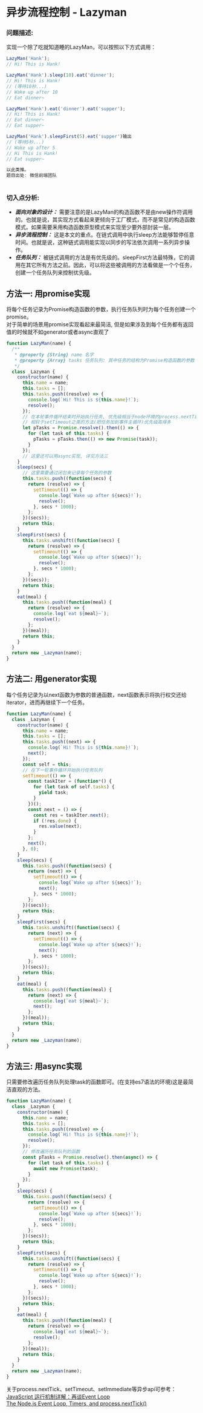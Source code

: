 # 异步流程控制 - Lazyman

### 问题描述:

实现一个除了吃就知道睡的LazyMan，可以按照以下方式调用：  

``` javascript
LazyMan('Hank');
// Hi! This is Hank!

LazyMan('Hank').sleep(10).eat('dinner');
// Hi! This is Hank!
// (等待10秒...)
// Wake up after 10
// Eat dinner~

LazyMan('Hank').eat('dinner').eat('supper');
// Hi! This is Hank!
// Eat dinner~
// Eat supper~

LazyMan('Hank').sleepFirst(5).eat('supper')输出
// (等待5秒...)
// Wake up after 5
// Hi This is Hank!
// Eat supper~

以此类推。
题目出处: 微信前端团队
 
```

### 切入点分析:  
* ***面向对象的设计：*** 需要注意的是LazyMan的构造函数不是由new操作符调用的。也就是说，其实现方式看起来更倾向于工厂模式，而不是常见的构造函数模式。如果需要釆用构造函数原型模式来实现至少要外部封装一层。
* ***异步流程控制：*** 这是本文的重点。在链式调用中执行sleep方法能够暂停任意时间。也就是说，这种链式调用能实现以同步的写法依次调用一系列异步操作。
* ***任务队列：*** 被链式调用的方法是有优先级的。sleepFirst方法最特殊，它的调用在其它所有方法之前。因此，可以将这些被调用的方法看做是一个个任务，创建一个任务队列来控制优先级。

## 方法一: 用promise实现

将每个任务记录为Promise构造函数的参数，执行任务队列时为每个任务创建一个promise。  
对于简单的场景用promise实现看起来最简洁, 但是如果涉及到每个任务都有返回值的时候就不如generator或者async直观了  

``` javascript
function LazyMan(name) {
  /**
   * @property {String} name 名字
   * @property {Array} tasks 任务队列: 其中任务的结构为Promise构造函数的参数
   */
  class _Lazyman {
    constructor(name) {
      this.name = name;
      this.tasks = [];
      this.tasks.push((resolve) => {
        console.log(`Hi! This is ${this.name}!`);
        resolve();    
      });
      // 在本轮事件循环结束时开始执行任务, 优先级相当于node环境的process.nextTick,
      // 相较于setTimeout之类的方法(把任务加到事件主循环)优先级高得多
      let pTasks = Promise.resolve().then(() => {
        for (let task of this.tasks) {
          pTasks = pTasks.then(() => new Promise(task));
        }
      });
      // 这里还可以用async实现, 详见方法三
    }
    sleep(secs) {
      // 这里需要通过闭包来记录每个任务的参数
      this.tasks.push((function(secs) {
        return (resolve) => {
          setTimeout(() => {
            console.log(`Wake up after ${secs}!`);
            resolve();  
          }, secs * 1000);
        };
      })(secs));
      return this;
    }
    sleepFirst(secs) {
      this.tasks.unshift((function(secs) {
        return (resolve) => {
          setTimeout(() => {
            console.log(`Wake up after ${secs}!`);
            resolve();  
          }, secs * 1000);
        };
      })(secs));
      return this;
    }
    eat(meal) {
      this.tasks.push((function(meal) {
        return (resolve) => {
          console.log(`eat ${meal}~`);
          resolve();  
        };
      })(meal));
      return this;
    }
  }
  return new _Lazyman(name);
}
```

## 方法二: 用generator实现

每个任务记录为以next函数为参数的普通函数，next函数表示将执行权交还给iterator，进而再继续下一个任务。

``` javascript
function LazyMan(name) {
  class _Lazyman {
    constructor(name) {
      this.name = name;
      this.tasks = [];
      this.tasks.push((next) => {
        console.log(`Hi! This is ${this.name}!`);
        next();    
      });
      const self = this;
      // 在下一轮事件循环开始执行任务队列
      setTimeout(() => {
        const taskIter = (function*() {
          for (let task of self.tasks) {
            yield task;
          }
        })();
        const next = () => {
          const res = taskIter.next();
          if (!res.done) {
            res.value(next);
          }
        };
        next();   
      }, 0);
    }
    sleep(secs) {
      this.tasks.push((function(secs) {
        return (next) => {
          setTimeout(() => {
            console.log(`Wake up after ${secs}!`);
            next();  
          }, secs * 1000);
        };
      })(secs));
      return this;
    }
    sleepFirst(secs) {
      this.tasks.unshift((function(secs) {
        return (next) => {
          setTimeout(() => {
            console.log(`Wake up after ${secs}!`);
            next();  
          }, secs * 1000);
        };
      })(secs));
      return this;
    }
    eat(meal) {
      this.tasks.push((function(meal) {
        return (next) => {
          console.log(`eat ${meal}~`);
          next();  
        };
      })(meal));
      return this;
    }
  }
  return new _Lazyman(name);
}
```

## 方法三: 用async实现

只需要修改遍历任务队列处理task的函数即可。(在支持es7语法的环境)这是最简洁直观的方法。

``` javascript
function LazyMan(name) {
  class _Lazyman {
    constructor(name) {
      this.name = name;
      this.tasks = [];
      this.tasks.push((resolve) => {
        console.log(`Hi! This is ${this.name}!`);
        resolve();    
      });
      // 修改遍历任务队列的函数
      const pTasks = Promise.resolve().then(async() => {
        for (let task of this.tasks) {
          await new Promise(task);
        }
      });
    }
    sleep(secs) {
      this.tasks.push((function(secs) {
        return (resolve) => {
          setTimeout(() => {
            console.log(`Wake up after ${secs}!`);
            resolve();  
          }, secs * 1000);
        };
      })(secs));
      return this;
    }
    sleepFirst(secs) {
      this.tasks.unshift((function(secs) {
        return (resolve) => {
          setTimeout(() => {
            console.log(`Wake up after ${secs}!`);
            resolve();  
          }, secs * 1000);
        };
      })(secs));
      return this;
    }
    eat(meal) {
      this.tasks.push((function(meal) {
        return (resolve) => {
          console.log(`eat ${meal}~`);
          resolve();  
        };
      })(meal));
      return this;
    }
  }
  return new _Lazyman(name);
}
```
关于process.nextTick、setTimeout、setImmediate等异步api可参考：  
[JavaScript 运行机制详解：再谈Event Loop](http://www.ruanyifeng.com/blog/2014/10/event-loop.html)   
[The Node.js Event Loop, Timers, and process.nextTick()](https://nodejs.org/en/docs/guides/event-loop-timers-and-nexttick/#setimmediate-vs-settimeout)